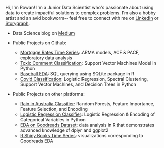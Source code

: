 Hi, I'm Rowan! I'm a Junior Data Scientist who's passionate about using data to create impactful solutions to complex problems. I'm also a hobby artist and an avid bookworm-- feel free to connect with me on [LinkedIn](https://www.linkedin.com/in/rowan-curry/) or [Storygraph](https://app.thestorygraph.com/).

- Data Science blog on [Medium](https://medium.com/@curryrowan) 

- Public Projects on Github:
  - [Mortgage Rates Time Series](https://github.com/rowancurry/Mortgage-Rates): ARMA models, ACF & PACF, exploratory data analysis
  - [Toxic Comment Classification](https://github.com/rowancurry/toxic-comment-svm): Support Vector Machines Model in Python
  - [Baseball EDA](https://rowancurry.github.io/baseball/baseball_exploration.html): SQL querying using SQLite package in R
  - [Covid Classification](https://github.com/rowancurry/covid-classification): Logistic Regression, Spectral Clustering, Support Vector Machines, and Decision Trees in Python

- Public Projects on other platforms:
  - [Rain in Australia Classifier](https://www.kaggle.com/rowancurry/random-forests-90-5-accuracy?scriptVersionId=82939372): Random Forests, Feature Importance, Feature Selection, and Encoding
  - [Logistic Regression Classifier](https://www.kaggle.com/rowancurry/logistic-regression-classifier): Logistic Regression & Encoding of Categorical Variables in Python
  - [EDA on Goodreads Dataset](https://www.kaggle.com/rowancurry/eda-on-goodreads-dataset/notebook): data analysis in R that demonstrates advanced knowledge of dplyr and ggplot2
  - [R Shiny Books Time Series](https://rowancurry.shinyapps.io/book-time-series/): visualizations corresponding to Goodreads EDA

  
 
  
